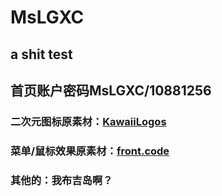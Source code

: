 # MsLGXC
## a shit test
## 首页账户密码MsLGXC/10881256
### 二次元图标原素材：[KawaiiLogos](https://github.com/SAWARATSUKI/KawaiiLogos)
### 菜单/鼠标效果原素材：[front.code](https://front.codes/)
### 其他的：我布吉岛啊？